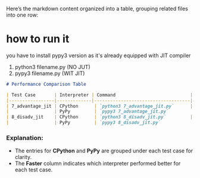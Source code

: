 Here’s the markdown content organized into a table, grouping related files into one row:

# how to run it
you have to install pypy3 version as it's already equipped with JIT compiler
1. python3 filename.py (NO JUT)
2. pypy3 filename.py  (WIT JIT)


```md
# Performance Comparison Table

| Test Case       | Interpreter | Command                            | Execution Time (seconds) | Faster          |
|-----------------|-------------|------------------------------------|--------------------------|-----------------|
| 7_advantage_jit | CPython      | `python3 7_advantage_jit.py`      | 2.8755                   |             |
|                 | PyPy         | `pypy3 7_advantage_jit.py`         | 0.4872                   |PyPy             |
| 8_disadv_jit    | CPython      | `python3 8_disadv_jit.py`         | 1.0843                   | CPython         |
|                 | PyPy         | `pypy3 8_disadv_jit.py`            | 4.4185                   |                 |
```

### Explanation:
- The entries for **CPython** and **PyPy** are grouped under each test case for clarity.
- The **Faster** column indicates which interpreter performed better for each test case.
